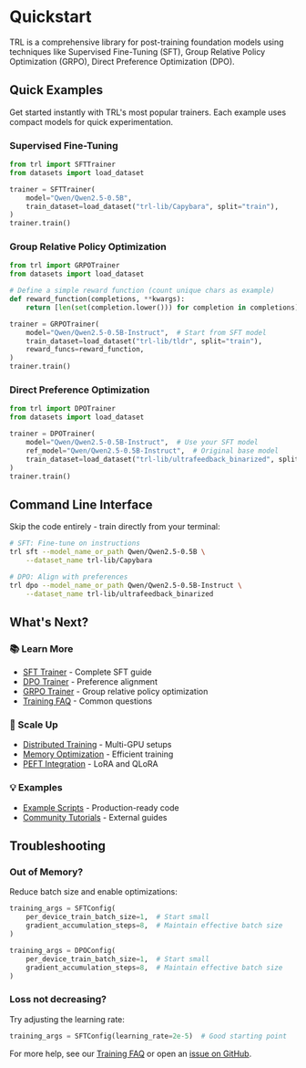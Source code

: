 # Quickstart

TRL is a comprehensive library for post-training foundation models using techniques like Supervised Fine-Tuning (SFT), Group Relative Policy Optimization (GRPO),  Direct Preference Optimization (DPO).

## Quick Examples

Get started instantly with TRL's most popular trainers. Each example uses compact models for quick experimentation.

### Supervised Fine-Tuning

```python
from trl import SFTTrainer
from datasets import load_dataset

trainer = SFTTrainer(
    model="Qwen/Qwen2.5-0.5B",
    train_dataset=load_dataset("trl-lib/Capybara", split="train"),
)
trainer.train()
```

### Group Relative Policy Optimization

```python
from trl import GRPOTrainer
from datasets import load_dataset

# Define a simple reward function (count unique chars as example)
def reward_function(completions, **kwargs):
    return [len(set(completion.lower())) for completion in completions]

trainer = GRPOTrainer(
    model="Qwen/Qwen2.5-0.5B-Instruct",  # Start from SFT model
    train_dataset=load_dataset("trl-lib/tldr", split="train"),
    reward_funcs=reward_function,
)
trainer.train()
```

### Direct Preference Optimization

```python
from trl import DPOTrainer
from datasets import load_dataset

trainer = DPOTrainer(
    model="Qwen/Qwen2.5-0.5B-Instruct",  # Use your SFT model
    ref_model="Qwen/Qwen2.5-0.5B-Instruct",  # Original base model
    train_dataset=load_dataset("trl-lib/ultrafeedback_binarized", split="train"),
)
trainer.train()
```

## Command Line Interface

Skip the code entirely - train directly from your terminal:

```bash
# SFT: Fine-tune on instructions
trl sft --model_name_or_path Qwen/Qwen2.5-0.5B \
    --dataset_name trl-lib/Capybara

# DPO: Align with preferences  
trl dpo --model_name_or_path Qwen/Qwen2.5-0.5B-Instruct \
    --dataset_name trl-lib/ultrafeedback_binarized
```

## What's Next?

### 📚 Learn More

- [SFT Trainer](sft_trainer) - Complete SFT guide
- [DPO Trainer](dpo_trainer) - Preference alignment
- [GRPO Trainer](grpo_trainer) - Group relative policy optimization
- [Training FAQ](how_to_train) - Common questions

### 🚀 Scale Up

- [Distributed Training](distributing_training) - Multi-GPU setups
- [Memory Optimization](reducing_memory_usage) - Efficient training
- [PEFT Integration](peft_integration) - LoRA and QLoRA

### 💡 Examples

- [Example Scripts](https://github.com/huggingface/trl/tree/main/examples) - Production-ready code
- [Community Tutorials](community_tutorials) - External guides

## Troubleshooting

### Out of Memory?

Reduce batch size and enable optimizations:

<hfoptions id="batch_size">
<hfoption id="SFT">

```python
training_args = SFTConfig(
    per_device_train_batch_size=1,  # Start small
    gradient_accumulation_steps=8,  # Maintain effective batch size
)
```

</hfoption>
<hfoption id="DPO">

```python
training_args = DPOConfig(
    per_device_train_batch_size=1,  # Start small
    gradient_accumulation_steps=8,  # Maintain effective batch size
)
```

</hfoption>
</hfoptions>

### Loss not decreasing?

Try adjusting the learning rate:

```python
training_args = SFTConfig(learning_rate=2e-5)  # Good starting point
```

For more help, see our [Training FAQ](how_to_train) or open an [issue on GitHub](https://github.com/huggingface/trl/issues).
